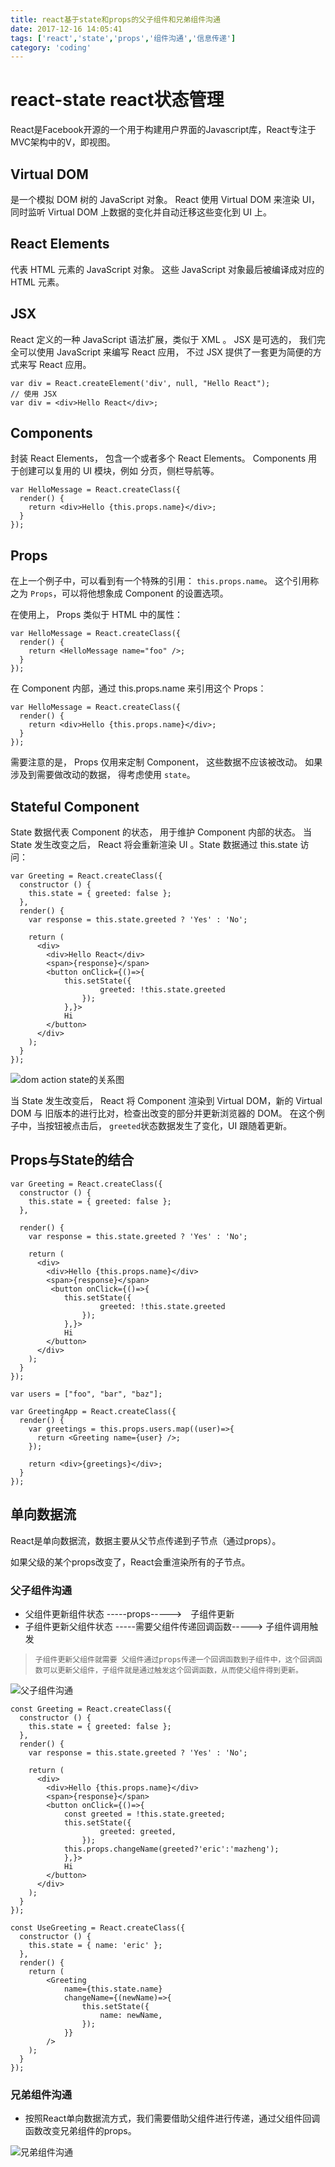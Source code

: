 ```yaml
---
title: react基于state和props的父子组件和兄弟组件沟通
date: 2017-12-16 14:05:41
tags: ['react','state','props','组件沟通','信息传递']
category: 'coding'
---
```


# react-state react状态管理

React是Facebook开源的一个用于构建用户界面的Javascript库，React专注于MVC架构中的V，即视图。

## Virtual DOM

是一个模拟 DOM 树的 JavaScript 对象。 React 使用 Virtual DOM 来渲染 UI， 同时监听 Virtual DOM 上数据的变化并自动迁移这些变化到 UI 上。

## React Elements

代表 HTML 元素的 JavaScript 对象。 这些 JavaScript 对象最后被编译成对应的 HTML 元素。

## JSX

React 定义的一种 JavaScript 语法扩展，类似于 XML 。 JSX 是可选的， 我们完全可以使用 JavaScript 来编写 React 应用， 不过 JSX 提供了一套更为简便的方式来写 React 应用。<!--more-->

```JSX
var div = React.createElement('div', null, "Hello React");
// 使用 JSX
var div = <div>Hello React</div>;
```

## Components

封装 React Elements， 包含一个或者多个 React Elements。 Components 用于创建可以复用的 UI 模块，例如 分页，侧栏导航等。

```JSX
var HelloMessage = React.createClass({
  render() {
    return <div>Hello {this.props.name}</div>;
  }
});
```

## Props

在上一个例子中，可以看到有一个特殊的引用： `this.props.name`。 这个引用称之为 `Props`，可以将他想象成 Component 的设置选项。

在使用上， Props 类似于 HTML 中的属性：

```JSX
var HelloMessage = React.createClass({
  render() {
    return <HelloMessage name="foo" />;
  }
});
```

在 Component 内部，通过 this.props.name 来引用这个 Props：

```JSX
var HelloMessage = React.createClass({
  render() {
    return <div>Hello {this.props.name}</div>;
  }
});
```

需要注意的是， Props 仅用来定制 Component， 这些数据不应该被改动。 如果涉及到需要做改动的数据， 得考虑使用 `state`。

## Stateful Component
State 数据代表 Component 的状态， 用于维护 Component 内部的状态。 当 State 发生改变之后， React 将会重新渲染 UI 。State 数据通过 this.state 访问：

```JSX
var Greeting = React.createClass({
  constructor () {
    this.state = { greeted: false };
  },
  render() {
    var response = this.state.greeted ? 'Yes' : 'No';

    return (
      <div>
        <div>Hello React</div>
        <span>{response}</span>
        <button onClick={()=>{
            this.setState({
                    greeted: !this.state.greeted
                });
            },}>
            Hi
        </button>
      </div>
    );
  }
});
```
![dom action state的关系图](/0/state.png)

当 State 发生改变后， React 将 Component 渲染到 Virtual DOM，新的 Virtual DOM 与 旧版本的进行比对，检查出改变的部分并更新浏览器的 DOM。 在这个例子中，当按钮被点击后， `greeted`状态数据发生了变化，UI 跟随着更新。


## Props与State的结合
```JSX
var Greeting = React.createClass({
  constructor () {
    this.state = { greeted: false };
  },
  
  render() {
    var response = this.state.greeted ? 'Yes' : 'No';

    return (
      <div>
        <div>Hello {this.props.name}</div>
        <span>{response}</span>
         <button onClick={()=>{
            this.setState({
                    greeted: !this.state.greeted
                });
            },}>
            Hi
        </button>
      </div>
    );
  }
});

var users = ["foo", "bar", "baz"];

var GreetingApp = React.createClass({
  render() {
    var greetings = this.props.users.map((user)=>{
      return <Greeting name={user} />;
    });

    return <div>{greetings}</div>;
  }
});
```

## 单向数据流

React是单向数据流，数据主要从父节点传递到子节点（通过props）。

如果父级的某个props改变了，React会重渲染所有的子节点。

### 父子组件沟通
* 父组件更新组件状态  -----props----->　子组件更新
* 子组件更新父组件状态   -----需要父组件传递回调函数----->  子组件调用触发

>`子组件更新父组件就需要 父组件通过props传递一个回调函数到子组件中，这个回调函数可以更新父组件，子组件就是通过触发这个回调函数，从而使父组件得到更新。`

![父子组件沟通](/0/propsFlow.png)

```JSX
const Greeting = React.createClass({
  constructor () {
    this.state = { greeted: false };
  },
  render() {
    var response = this.state.greeted ? 'Yes' : 'No';

    return (
      <div>
        <div>Hello {this.props.name}</div>
        <span>{response}</span>
        <button onClick={()=>{
            const greeted = !this.state.greeted;
            this.setState({
                    greeted: greeted,
                });
            this.props.changeName(greeted?'eric':'mazheng');   
            },}>
            Hi
        </button>
      </div>
    );
  }
});

const UseGreeting = React.createClass({
  constructor () {
    this.state = { name: 'eric' };
  },
  render() {
    return (
        <Greeting
            name={this.state.name}
            changeName={(newName)=>{
                this.setState({
                    name: newName,
                }); 
            }}
        />
    );
  }
});
```

### 兄弟组件沟通

* 按照React单向数据流方式，我们需要借助父组件进行传递，通过父组件回调函数改变兄弟组件的props。

![兄弟组件沟通](/0/brothers.png)

